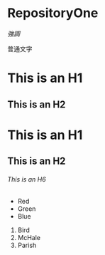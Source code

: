 # RepositoryOne

*強調*

普通文字

This is an H1
=============

This is an H2
-------------

# This is an H1

## This is an H2

###### This is an H6

*   Red
*   Green
*   Blue

1.  Bird
2.  McHale
3.  Parish
